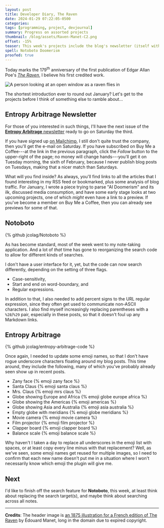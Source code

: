 ```yaml
---
layout: post
title: Developer Diary, The Raven
date: 2024-01-29 07:22:05-0500
categories:
tags: [programming, project, devjournal]
summary: Progress on assorted projects
thumbnail: /blog/assets/Raven-Manet-C2.png
offset: -15%
teaser: This week's projects include the blog's newsletter (itself with a huge project preview), Notoboto, and the blog's code.
spell: Notoboto Doomerism
proofed: true
---
```


Today marks the 179<sup>th</sup> anniversary of the first publication of Edgar Allan Poe's [*The Raven*](https://en.wikipedia.org/wiki/The_Raven), I believe his first credited work.

![A person looking at an open window as a raven flies in](/blog/assets/Raven-Manet-C2.png "The story seems significantly less uncanny now that we think of corvids as among the more intelligent animals, no...?")

The shortest introduction ever to round out January?  Let's get to the projects before I think of something else to ramble about...

## Entropy Arbitrage Newsletter

For those of you interested in such things, I'll have the next issue of the [**Entropy Arbitrage** newsletter](https://www.buymeacoffee.com/jcolag) ready to go on Saturday the third.

If you have signed up [on Mailchimp](https://entropy-arbitrage.mailchimpsites.com/), I still don't quite trust the company, then you'll get the e-mail on Saturday.  If you have subscribed on Buy Me a Coffee---at the link in the previous paragraph, click the *Follow* button to the upper-right of the page; no money will change hands---you'll get it on Tuesday morning, the sixth of February, because I never publish blog posts on Tuesdays, making that a nicer match than Saturdays.

What will you find inside?  As always, you'll find links to all the articles that I found interesting in my RSS feed or bookmarked, plus some analysis of blog traffic.  For January, I wrote a piece trying to parse "AI Doomerism" and its ilk, discussed media consumption, and have some early stage looks at two upcoming projects, one of which *might* even have a link to a preview.  If you've become a member on Buy Me a Coffee, then you can already see previews for some of that.

## Notoboto

{% github jcolag/Notoboto %}

As has become standard, most of the week went to my note-taking application.  And a lot of *that* time has gone to reorganizing the search code to allow for different kinds of searches.

I don't have a user interface for it, yet, but the code can now search differently, depending on the setting of three flags.

 * Case-sensitivity,
 * Start and end on word-boundary, and
 * Regular expressions.

In addition to that, I also needed to add percent signs to the URL regular expression, since they often get used to communicate non-ASCII characters.  I also find myself increasingly replacing parentheses with a `%28`/`%29` pair, especially in these posts, so that it doesn't foul up any Markdown links.

## Entropy Arbitrage

{% github jcolag/entropy-arbitrage-code %}

Once again, I needed to update some emoji names, so that I don't have rogue underscore characters floating around my blog posts.  This time around, they include the following, many of which you've probably already seen show up in recent posts.

 * Zany face {% emoji zany face %}
 * Santa Claus {% emoji santa claus %}
 * Mrs. Claus {% emoji mrs claus %}
 * Globe showing Europe and Africa {% emoji globe europe africa %}
 * Globe showing the Americas {% emoji americas %}
 * Globe showing Asia and Australia {% emoji asia australia %}
 * Empty globe with meridians {% emoji globe meridians %}
 * Movie camera {% emoji movie camera %}
 * Film projector {% emoji film projector %}
 * Clapper board {% emoji clapper board %}
 * Balance scale {% emoji balance scale %}

Why haven't I taken a day to replace all underscores in the emoji list with spaces, or at least copy every line minus with that replacement?  Well, as we've seen, some emoji names get reused for multiple images, so I need to confirm that each new name doesn't put me in a situation where I won't necessarily know which emoji the plugin will give me.

## Next

I'd like to finish off the search feature for **Notoboto**, this week, at least think about replacing the search target(s), and maybe think about searching across all notes.

* * *

**Credits**:  The header image is [an 1875 illustration for a French edition of The Raven](https://memory.loc.gov/cgi-bin/ampage?collId=rbc3&fileName=rbc0001_2003gen33816page.db&recNum=17) by Édouard Manet, long in the domain due to expired copyright.
